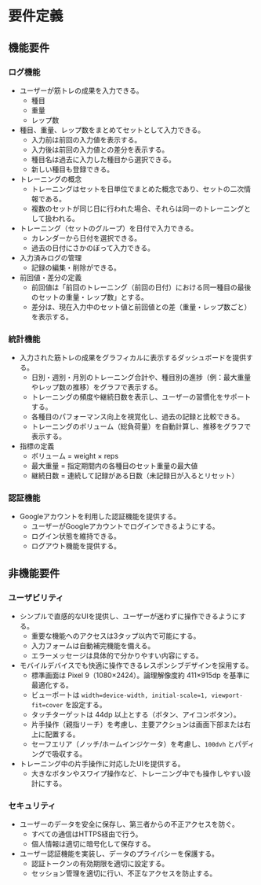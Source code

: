 # 要件定義

## 機能要件

### ログ機能
- ユーザーが筋トレの成果を入力できる。
  - 種目
  - 重量
  - レップ数
- 種目、重量、レップ数をまとめてセットとして入力できる。
  - 入力前は前回の入力値を表示する。
  - 入力後は前回の入力値との差分を表示する。
  - 種目名は過去に入力した種目から選択できる。
  - 新しい種目も登録できる。
- トレーニングの概念
  - トレーニングはセットを日単位でまとめた概念であり、セットの二次情報である。
  - 複数のセットが同じ日に行われた場合、それらは同一のトレーニングとして扱われる。
- トレーニング（セットのグループ）を日付で入力できる。
  - カレンダーから日付を選択できる。
  - 過去の日付にさかのぼって入力できる。
- 入力済みログの管理
  - 記録の編集・削除ができる。
- 前回値・差分の定義
  - 前回値は「前回のトレーニング（前回の日付）における同一種目の最後のセットの重量・レップ数」とする。
  - 差分は、現在入力中のセット値と前回値との差（重量・レップ数ごと）を表示する。

### 統計機能
- 入力された筋トレの成果をグラフィカルに表示するダッシュボードを提供する。
  - 日別・週別・月別のトレーニング合計や、種目別の進捗（例：最大重量やレップ数の推移）をグラフで表示する。
  - トレーニングの頻度や継続日数を表示し、ユーザーの習慣化をサポートする。
  - 各種目のパフォーマンス向上を視覚化し、過去の記録と比較できる。
  - トレーニングのボリューム（総負荷量）を自動計算し、推移をグラフで表示する。
- 指標の定義
  - ボリューム = weight × reps
  - 最大重量 = 指定期間内の各種目のセット重量の最大値
  - 継続日数 = 連続して記録がある日数（未記録日が入るとリセット）

### 認証機能
- Googleアカウントを利用した認証機能を提供する。
  - ユーザーがGoogleアカウントでログインできるようにする。
  - ログイン状態を維持できる。
  - ログアウト機能を提供する。

## 非機能要件

### ユーザビリティ
- シンプルで直感的なUIを提供し、ユーザーが迷わずに操作できるようにする。
  - 重要な機能へのアクセスは3タップ以内で可能にする。
  - 入力フォームは自動補完機能を備える。
  - エラーメッセージは具体的で分かりやすい内容にする。
- モバイルデバイスでも快適に操作できるレスポンシブデザインを採用する。
  - 標準画面は Pixel 9（1080×2424）。論理解像度約 411×915dp を基準に最適化する。
  - ビューポートは `width=device-width, initial-scale=1, viewport-fit=cover` を設定する。
  - タッチターゲットは 44dp 以上とする（ボタン、アイコンボタン）。
  - 片手操作（親指リーチ）を考慮し、主要アクションは画面下部または右上に配置する。
  - セーフエリア（ノッチ/ホームインジケータ）を考慮し、`100dvh` とパディングで吸収する。
- トレーニング中の片手操作に対応したUIを提供する。
  - 大きなボタンやスワイプ操作など、トレーニング中でも操作しやすい設計にする。

### セキュリティ
- ユーザーのデータを安全に保存し、第三者からの不正アクセスを防ぐ。
  - すべての通信はHTTPS経由で行う。
  - 個人情報は適切に暗号化して保存する。
- ユーザー認証機能を実装し、データのプライバシーを保護する。
  - 認証トークンの有効期限を適切に設定する。
  - セッション管理を適切に行い、不正なアクセスを防止する。
